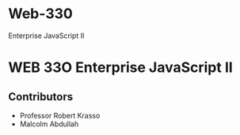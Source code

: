 # Web-330
 Enterprise JavaScript II
# WEB 33O Enterprise JavaScript II
## Contributors
* Professor Robert Krasso
* Malcolm Abdullah
